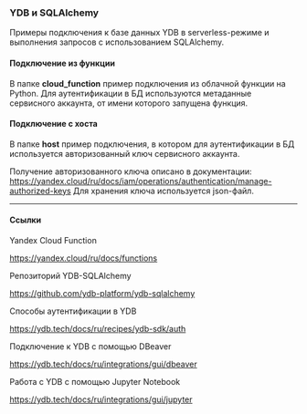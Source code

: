 ### YDB и SQLAlchemy

Примеры подключения к базе данных YDB в serverless-режиме и выполнения запросов с использованием SQLAlchemy.

#### Подключение из функции

В папке **cloud_function** пример подключения из облачной функции на Python.
Для аутентификации в БД используются метаданные сервисного аккаунта, от имени которого запущена функция.

#### Подключение с хоста

В папке **host** пример подключения,
в котором для аутентификации в БД используется авторизованный ключ сервисного аккаунта.

Получение авторизованного ключа описано в документации: https://yandex.cloud/ru/docs/iam/operations/authentication/manage-authorized-keys
Для хранения ключа используется json-файл.

---
#### Ссылки

Yandex Cloud Function

https://yandex.cloud/ru/docs/functions

Репозиторий YDB-SQLAlchemy

https://github.com/ydb-platform/ydb-sqlalchemy

Способы аутентификации в YDB

https://ydb.tech/docs/ru/recipes/ydb-sdk/auth


Подключение к YDB с помощью DBeaver

https://ydb.tech/docs/ru/integrations/gui/dbeaver

Работа с YDB с помощью Jupyter Notebook

https://ydb.tech/docs/ru/integrations/gui/jupyter
